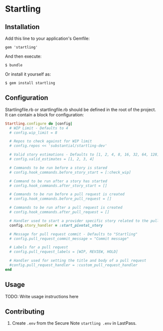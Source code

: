 # Startling

## Installation

Add this line to your application's Gemfile:

    gem 'startling'

And then execute:

    $ bundle

Or install it yourself as:

    $ gem install startling

## Configuration

Startlingfile.rb or startlingfile.rb should be defined in the root of the project. It can contain a block for configuration:

```ruby
Startling.configure do |config|
  # WIP Limit - Defaults to 4
  # config.wip_limit = 8

  # Repos to check against for WIP limit
  # config.repos << 'substantial/startling-dev'

  # Valid story estimations - Defaults to [1, 2, 4, 8, 16, 32, 64, 128]
  # config.valid_estimates = [1, 2, 3, 4]

  # Commands to be run before a story is stared
  # config.hook_commands.before_story_start = [:check_wip]

  # Command to be run after a story has started
  # config.hook_commands.after_story_start = []

  # Commands to be run before a pull request is created
  # config.hook_commands.before_pull_request = []

  # Commands to be run after a pull request is created
  # config.hook_commands.after_pull_request = []

  # Handler used to start a provider specific story related to the pull request
  config.story_handler = :start_pivotal_story

  # Message for pull request commit - Defaults to "Startling"
  # config.pull_request_commit_message = "Commit message"

  # Labels for a pull request
  # config.pull_request_labels = [WIP, REVIEW, HOLD]

  # Handler used for setting the title and body of a pull request
  #config.pull_request_handler = :custom_pull_request_handler
end
```

## Usage

TODO: Write usage instructions here

## Contributing

1. Create `.env` from the Secure Note `startling .env` in
   LastPass.

